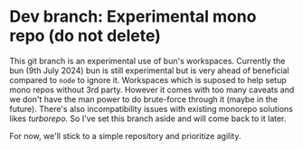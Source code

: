 # Dev branch: Experimental mono repo (do not delete)

This git branch is an experimental use of bun's workspaces. Currently the bun (9th July 2024) bun is still experimental but is very ahead of beneficial compared to `node` to ignore it. Workspaces which is suposed to help setup mono repos without 3rd party. However it comes with too many caveats and we don't have the man power to do brute-force through it (maybe in the future). There's also incompatibility issues with existing monorepo solutions likes _turborepo_. So I've set this branch aside and will come back to it later.

For now, we'll stick to a simple repository and prioritize agility.
